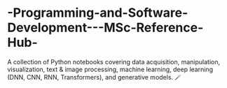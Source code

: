 # -Programming-and-Software-Development---MSc-Reference-Hub-
A collection of Python notebooks covering data acquisition, manipulation, visualization, text &amp; image processing, machine learning, deep learning (DNN, CNN, RNN, Transformers), and generative models. 🪄
